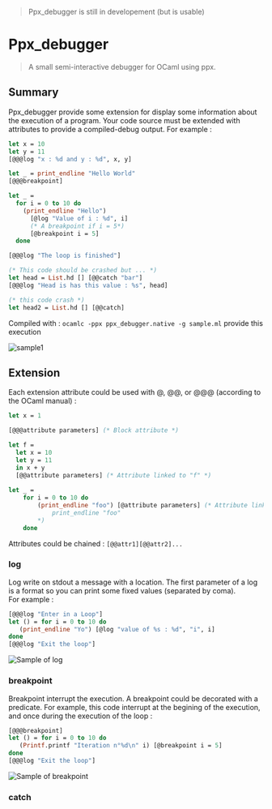 > Ppx_debugger is still in developement (but is usable)

# Ppx_debugger

> A small semi-interactive debugger for OCaml using ppx.

## Summary 

Ppx_debugger provide some extension for display some information about the execution of a
program. Your code source must be extended with attributes to provide a compiled-debug output.
For example : 

```ocaml
let x = 10
let y = 11
[@@@log "x : %d and y : %d", x, y]

let _ = print_endline "Hello World"
[@@@breakpoint]

let _ =
  for i = 0 to 10 do
    (print_endline "Hello")
      [@log "Value of i : %d", i]
      (* A breakpoint if i = 5*)
      [@breakpoint i = 5]
  done

[@@@log "The loop is finished"]

(* This code should be crashed but ... *)
let head = List.hd [] [@@catch "bar"]
[@@@log "Head is has this value : %s", head]

(* this code crash *)
let head2 = List.hd [] [@@catch]

```

Compiled with : `ocamlc -ppx ppx_debugger.native -g sample.ml` provide this execution 

![sample1](http://full.ouplo.com/10/a/zWI6.gif)

## Extension 

Each extension attribute could be used with @, @@, or @@@ (according to the OCaml manual) :

```ocaml
let x = 1 

[@@@attribute parameters] (* Block attribute *)

let f = 
  let x = 10 
  let y = 11 
  in x + y 
  [@@attribute parameters] (* Attribute linked to "f" *)
  
let _ = 
    for i = 0 to 10 do 
        (print_endline "foo") [@attribute parameters] (* Attribute linked to  
            print_endline "foo"
        *)
    done
```

Attributes could be chained : `[@@attr1][@@attr2]...`

### log 

Log write on stdout a message with a location. The first parameter of a log is a format so you 
can print some fixed values (separated by coma).  
For example : 

```ocaml
[@@@log "Enter in a Loop"]
let () = for i = 0 to 10 do 
   (print_endline "Yo") [@log "value of %s : %d", "i", i]
done
[@@@log "Exit the loop"]
```
![Sample of log](http://full.ouplo.com/10/b/It2t.gif)

### breakpoint 

Breakpoint interrupt the execution. A breakpoint could be decorated with a predicate. For 
example, this code interrupt at the begining of the execution, and once during the execution of
the loop :

```ocaml
[@@@breakpoint]
let () = for i = 0 to 10 do 
   (Printf.printf "Iteration n°%d\n" i) [@breakpoint i = 5]
done
[@@@log "Exit the loop"]
```
![Sample of breakpoint](http://full.ouplo.com/10/b/TDH7.gif)


### catch
